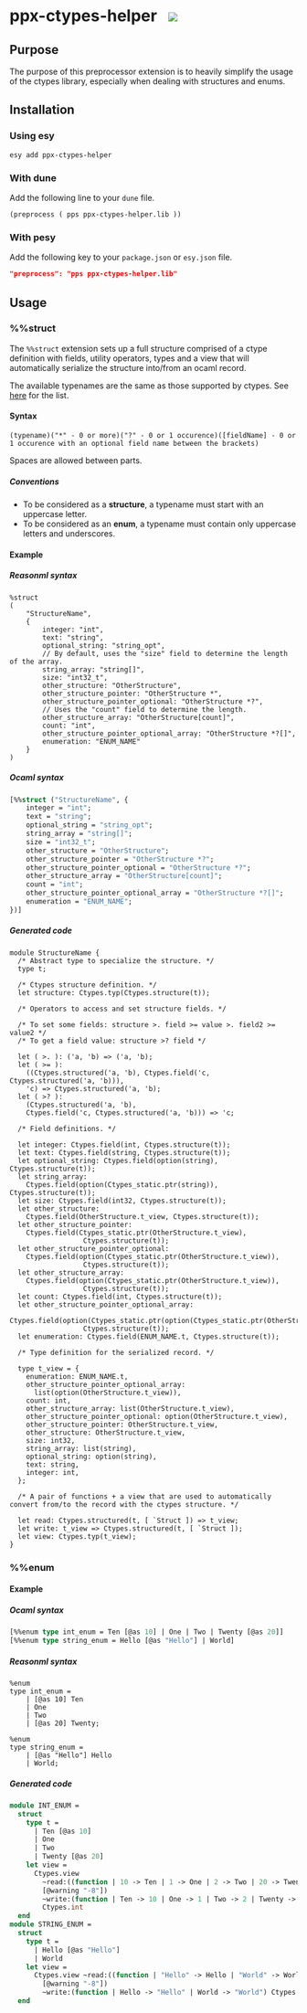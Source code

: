 <h1>
ppx-ctypes-helper
&nbsp;
<img src="https://img.shields.io/npm/v/ppx-ctypes-helper?style=flat-square">
</h1>

## Purpose

The purpose of this preprocessor extension is to heavily simplify the usage of the ctypes library, especially when dealing with structures and enums.

## Installation

### Using esy

`esy add ppx-ctypes-helper`

### With dune

Add the following line to your `dune` file.

```
(preprocess ( pps ppx-ctypes-helper.lib ))
```

### With pesy

Add the following key to your `package.json` or `esy.json` file.

```json
"preprocess": "pps ppx-ctypes-helper.lib"
```

## Usage

### %%struct

The `%%struct` extension sets up a full structure comprised of a ctype definition with fields, utility operators, types and a view that will automatically serialize the structure into/from an ocaml record.

The available typenames are the same as those supported by ctypes. See [here](https://github.com/ocamllabs/ocaml-ctypes/blob/master/src/ctypes/ctypes_static.mli#L118) for the list.

#### Syntax

`(typename)("*" - 0 or more)("?" - 0 or 1 occurence)([fieldName] - 0 or 1 occurence with an optional field name between the brackets)`

Spaces are allowed between parts.

##### Conventions

- To be considered as a **structure**, a typename must start with an uppercase letter.
- To be considered as an **enum**, a typename must contain only uppercase letters and underscores.

#### Example

##### Reasonml syntax

```reason
%struct
(
    "StructureName",
    {
        integer: "int",
        text: "string",
        optional_string: "string_opt",
        // By default, uses the "size" field to determine the length  of the array.
        string_array: "string[]",
        size: "int32_t",
        other_structure: "OtherStructure",
        other_structure_pointer: "OtherStructure *",
        other_structure_pointer_optional: "OtherStructure *?",
        // Uses the "count" field to determine the length.
        other_structure_array: "OtherStructure[count]",
        count: "int",
        other_structure_pointer_optional_array: "OtherStructure *?[]",
        enumeration: "ENUM_NAME"
    }
)
```

##### Ocaml syntax

```ocaml
[%%struct ("StructureName", {
    integer = "int";
    text = "string";
    optional_string = "string_opt";
    string_array = "string[]";
    size = "int32_t";
    other_structure = "OtherStructure";
    other_structure_pointer = "OtherStructure *?";
    other_structure_pointer_optional = "OtherStructure *?";
    other_structure_array = "OtherStructure[count]";
    count = "int";
    other_structure_pointer_optional_array = "OtherStructure *?[]";
    enumeration = "ENUM_NAME";
})]
```

##### Generated code

```reason
module StructureName {
  /* Abstract type to specialize the structure. */
  type t;

  /* Ctypes structure definition. */
  let structure: Ctypes.typ(Ctypes.structure(t));

  /* Operators to access and set structure fields. */

  /* To set some fields: structure >. field >= value >. field2 >= value2 */
  /* To get a field value: structure >? field */

  let ( >. ): ('a, 'b) => ('a, 'b);
  let ( >= ):
    ((Ctypes.structured('a, 'b), Ctypes.field('c, Ctypes.structured('a, 'b))),
    'c) => Ctypes.structured('a, 'b);
  let ( >? ):
    (Ctypes.structured('a, 'b),
    Ctypes.field('c, Ctypes.structured('a, 'b))) => 'c;

  /* Field definitions. */

  let integer: Ctypes.field(int, Ctypes.structure(t));
  let text: Ctypes.field(string, Ctypes.structure(t));
  let optional_string: Ctypes.field(option(string), Ctypes.structure(t));
  let string_array:
    Ctypes.field(option(Ctypes_static.ptr(string)), Ctypes.structure(t));
  let size: Ctypes.field(int32, Ctypes.structure(t));
  let other_structure:
    Ctypes.field(OtherStructure.t_view, Ctypes.structure(t));
  let other_structure_pointer:
    Ctypes.field(Ctypes_static.ptr(OtherStructure.t_view),
                  Ctypes.structure(t));
  let other_structure_pointer_optional:
    Ctypes.field(option(Ctypes_static.ptr(OtherStructure.t_view)),
                  Ctypes.structure(t));
  let other_structure_array:
    Ctypes.field(option(Ctypes_static.ptr(OtherStructure.t_view)),
                  Ctypes.structure(t));
  let count: Ctypes.field(int, Ctypes.structure(t));
  let other_structure_pointer_optional_array:
    Ctypes.field(option(Ctypes_static.ptr(option(Ctypes_static.ptr(OtherStructure.t_view)))),
                  Ctypes.structure(t));
  let enumeration: Ctypes.field(ENUM_NAME.t, Ctypes.structure(t));

  /* Type definition for the serialized record. */

  type t_view = {
    enumeration: ENUM_NAME.t,
    other_structure_pointer_optional_array:
      list(option(OtherStructure.t_view)),
    count: int,
    other_structure_array: list(OtherStructure.t_view),
    other_structure_pointer_optional: option(OtherStructure.t_view),
    other_structure_pointer: OtherStructure.t_view,
    other_structure: OtherStructure.t_view,
    size: int32,
    string_array: list(string),
    optional_string: option(string),
    text: string,
    integer: int,
  };

  /* A pair of functions + a view that are used to automatically convert from/to the record with the ctypes structure. */

  let read: Ctypes.structured(t, [ `Struct ]) => t_view;
  let write: t_view => Ctypes.structured(t, [ `Struct ]);
  let view: Ctypes.typ(t_view);
}
```

### %%enum

#### Example

##### Ocaml syntax

```ocaml
[%%enum type int_enum = Ten [@as 10] | One | Two | Twenty [@as 20]]
[%%enum type string_enum = Hello [@as "Hello"] | World]
```

##### Reasonml syntax

```reason
%enum
type int_enum =
    | [@as 10] Ten
    | One
    | Two
    | [@as 20] Twenty;

%enum
type string_enum =
    | [@as "Hello"] Hello
    | World;
```

##### Generated code

```ocaml
module INT_ENUM =
  struct
    type t =
      | Ten [@as 10]
      | One
      | Two
      | Twenty [@as 20]
    let view =
      Ctypes.view
        ~read:((function | 10 -> Ten | 1 -> One | 2 -> Two | 20 -> Twenty)
        [@warning "-8"])
        ~write:(function | Ten -> 10 | One -> 1 | Two -> 2 | Twenty -> 20)
        Ctypes.int
  end
module STRING_ENUM =
  struct
    type t =
      | Hello [@as "Hello"]
      | World
    let view =
      Ctypes.view ~read:((function | "Hello" -> Hello | "World" -> World)
        [@warning "-8"])
        ~write:(function | Hello -> "Hello" | World -> "World") Ctypes.string
  end
```
